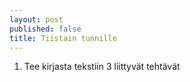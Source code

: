 ```yaml
---
layout: post
published: false
title: Tiistain tunnille
---
```

1. Tee kirjasta tekstiin 3 liittyvät tehtävät 
